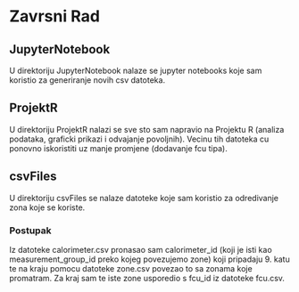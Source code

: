# Zavrsni Rad

## JupyterNotebook
U direktoriju JupyterNotebook nalaze se jupyter notebooks koje sam koristio za generiranje novih csv datoteka.

## ProjektR
U direktoriju ProjektR nalazi se sve sto sam napravio na Projektu R (analiza podataka, graficki prikazi i odvajanje povoljnih). Vecinu tih datoteka cu ponovno iskoristiti uz manje promjene (dodavanje fcu tipa).

## csvFiles
U direktoriju csvFiles se nalaze datoteke koje sam koristio za odredivanje zona koje se koriste.

### Postupak
Iz datoteke calorimeter.csv pronasao sam calorimeter_id (koji je isti kao measurement_group_id preko kojeg povezujemo zone) koji pripadaju 9. katu te na kraju pomocu datoteke zone.csv povezao to sa zonama koje promatram. Za kraj sam te iste zone usporedio s fcu_id iz datoteke fcu.csv.
